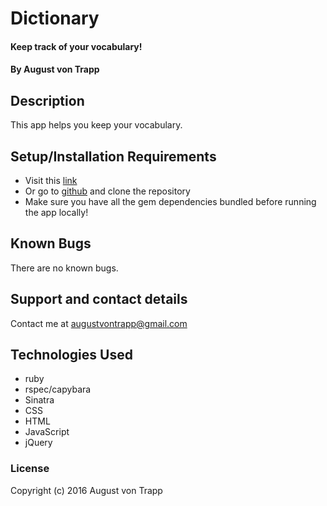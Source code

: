 # Dictionary

#### Keep track of your vocabulary!

#### By August von Trapp

## Description

This app helps you keep your vocabulary.

## Setup/Installation Requirements

* Visit this [link](https://dudley-poppy-34206.herokuapp.com/)
* Or go to [github](https://github.com/augustinevt/word_count) and clone the repository
* Make sure you have all the gem dependencies bundled before running the app locally!

## Known Bugs

There are no known bugs.

## Support and contact details

Contact me at augustvontrapp@gmail.com

## Technologies Used

* ruby
* rspec/capybara
* Sinatra
* CSS
* HTML
* JavaScript
* jQuery

### License

Copyright (c) 2016 August von Trapp
